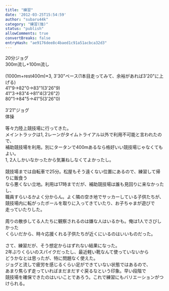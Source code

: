 ```yaml
---
title: "練習"
date: '2012-03-25T15:54:59'
author: "subaru44k"
category: "練習(強)"
status: "publish"
allowComments: true
convertBreaks: false
entryHash: "ae9176dee8c4baed1c91a51acbca32d3"
---
```

20分ジョグ<br>
300m流し+100m流し<br>
<br>
(1000m+rest400m)*3, 3'30"ペース(1本目走ってみて、余裕があれば3'20"に上げる)<br>
41"9→82"0→83"1(3'26"9)<br>
41"3→83"4→81"4(3'26"2)<br>
80"1→84"5→41"5(3'26"0)<br>
<br>
3'21"ジョグ<br>
体操<br>
<br>
等々力陸上競技場に行ってきた。<br>
メイントラックは1, 2レーンがタイムトライアル以外で利用不可能と言われたので、<br>
補助競技場を利用。別にタータンで400mあるなら格好いい競技場じゃなくてもよい。<br>
1, 2人しかいなかったから気兼ねしなくてよかったし。<br>
<br>
競技場までは自転車で25分。松屋もそう遠くない位置にあるので、練習して帰りに飯食う<br>
なら悪くない立地。利用は17時までだが、補助競技場は誰も見回りに来なかったし、<br>
職員すらいるかよく分からん。よく隣の空き地でサッカーしている子供たちが、<br>
競技場内に転がったボールを取りに入ってきていたり、お子ちゃまが遊びで<br>
走っていたりした。<br>
<br>
周りの散歩してる人たちに観察されるのは嫌な人はいるかも。俺は1人でさびしかった<br>
くらいだから、時々応援くれる子供たちが近くにいるのはいいものだった。<br>
<br>
さて、練習だが、そう想定からはずれない結果になった。<br>
2年ぶりくらいのスパイクだったし、最近軽い靴なんて使っていないから<br>
どうかなとは思ったが、特に問題なく使えた。<br>
ジョグと流しで疲労を感じるくらい足ができていない状態ではあるので、<br>
あまり焦らず走っていればまだまだすぐ戻るなという印象。早い段階で<br>
競技場を確保できたのはいいことであろう。これで練習にもバリエーションがつけられる。
